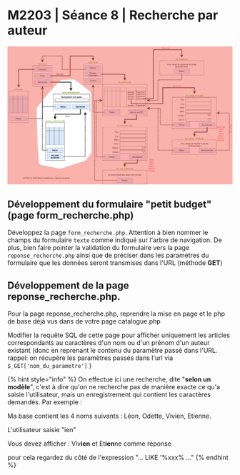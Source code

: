 # M2203 \| Séance 8 \| Recherche par auteur

![Partie recherche](.gitbook/assets/dutaf2.png)

## Développement du formulaire "petit budget" \(page form\_recherche.php\)

Développez la page `form_recherche.php`. Attention à bien nommer le champs du formulaire `texte` comme indiqué sur l'arbre de navigation. De plus, bien faire pointer la validation du formulaire vers la page `reponse_recherche.php` ainsi que de préciser dans les paramètres du formulaire que les données seront transmises dans l'URL \(méthode **GET**\)

## Développement de la page reponse\_recherche.php.

Pour la page reponse\_recherche.php, reprendre la mise en page et le php de base déjà vus dans de votre page catalogue.php

Modifier la requête SQL de cette page pour afficher uniquement les articles correspondants au caractères d'un nom ou d'un prénom d'un auteur existant \(donc en reprenant le contenu du paramètre passé dans l'URL. rappel: on récupère les paramètres passés dans l'url via `$_GET['nom_du_parametre']` \)

{% hint style="info" %}
On effectue ici une recherche, dite "**selon un modèle**", c'est à dire qu'on ne recherche pas de manière exacte ce qu'a saisie l'utilisateur, mais un enregistrement qui contient les caractères demandés. Par exemple :

Ma base contient les 4 noms suivants : Léon, Odette, Vivien, Etienne.

L'utilisateur saisie "ien"

Vous devez afficher : Viv**ien** et Et**ien**ne comme réponse

pour cela regardez du côté de l'expression "... LIKE '%xxx% ..." 
{% endhint %}

